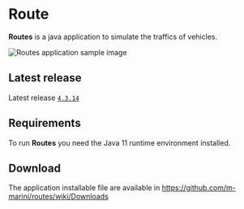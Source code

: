# Route

**Routes** is a java application to simulate the traffics of vehicles.

![Routes application sample image](https://raw.github.com/m-marini/routes/master/images/routes-sample.png)

## Latest release

Latest release [`4.3.14`](https://github.com/m-marini/routes/tree/v4.3.14)

## Requirements

To run **Routes** you need the Java 11 runtime environment installed.

## Download

The application installable file are available in https://github.com/m-marini/routes/wiki/Downloads
